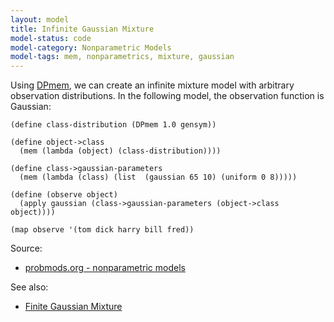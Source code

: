 ```yaml
---
layout: model
title: Infinite Gaussian Mixture
model-status: code
model-category: Nonparametric Models
model-tags: mem, nonparametrics, mixture, gaussian
---
```


Using [DPmem](/models/dpmem.html), we can create an infinite mixture model with arbitrary observation distributions. In the following model, the observation function is Gaussian:

    (define class-distribution (DPmem 1.0 gensym))
    
    (define object->class
      (mem (lambda (object) (class-distribution))))
    
    (define class->gaussian-parameters
      (mem (lambda (class) (list  (gaussian 65 10) (uniform 0 8)))))
    
    (define (observe object)
      (apply gaussian (class->gaussian-parameters (object->class object))))
    
    (map observe '(tom dick harry bill fred))
    
Source: 

- [probmods.org - nonparametric models](https://probmods.org/non-parametric-models.html)    

See also:

- [Finite Gaussian Mixture](/models/finite-gaussian-mixture.html)
